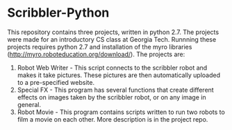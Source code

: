 # Scribbler-Python

This repository contains three projects, written in python 2.7. The projects were made for an introductory CS class at Georgia Tech. Runnning these projects requires python 2.7 and installation of the myro libraries (http://myro.roboteducation.org/download/). The projects are:

1. Robot Web Writer - This script connects to the scribbler robot and makes it take pictures. These pictures are then automatically uploaded to a pre-specified website.
2. Special FX - This program has several functions that create different effects on images taken by the scribbler robot, or on any image in general.
3. Robot Movie - This program contains scripts written to run two robots to film a movie on each other. More description is in the project repo.
